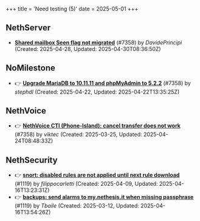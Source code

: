 +++
title = 'Need testing (5)'
date = 2025-05-01
+++

## NethServer
- **[Shared mailbox Seen flag not migrated](https://github.com/NethServer/dev/issues/7428)** (#7358) by *DavidePrincipi* (Created: 2025-04-28, Updated: 2025-04-30T08:36:50Z)

## NoMilestone
- :point_right: **[Upgrade MariaDB to 10.11.11 and phpMyAdmin to 5.2.2](https://github.com/NethServer/dev/issues/7419)** (#7358) by *stephdl* (Created: 2025-04-22, Updated: 2025-04-22T13:35:25Z)

## NethVoice
- :point_right: **[NethVoice CTI (Phone-Island): cancel transfer does not work](https://github.com/NethServer/dev/issues/7358)** (#7358) by *viktec* (Created: 2025-03-25, Updated: 2025-04-24T08:48:33Z)

## NethSecurity
- :point_right: **[snort: disabled rules are not applied until next rule download](https://github.com/NethServer/nethsecurity/issues/1165)** (#1119) by *filippocarletti* (Created: 2025-04-09, Updated: 2025-04-16T13:23:31Z)
- :point_right: **[backups: send alarms to my.nethesis.it when missing passphrase](https://github.com/NethServer/nethsecurity/issues/1119)** (#1119) by *Tbaile* (Created: 2025-03-12, Updated: 2025-04-16T13:54:26Z)

